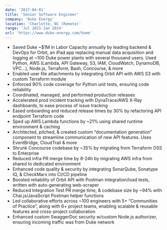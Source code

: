 ```yaml
---
date: '2017-04-01'
title: 'Senior Software Engineer'
company: 'Duke Energy'
location: 'Charlotte, NC (Remote)'
range: 'Jul 2021-Jan 2024'
url: 'https://www.duke-energy.com/home'
---
```


- Saved Duke ~$1M in Labor Capacity annually by leading backend & DevOps for Orbit, an iPad app replacing manual data acquisition and logging at ~100 Duke power plants with several thousand users. Used Python, AWS (Lambda, API Gateway, S3, IAM, CloudWatch, DynamoDB, VPC...), Node.js, Terraform, Bash, Concourse, & more
- Enabled user file attachments by integrating Orbit API with AWS S3 with custom Terraform module
- Enforced 90% code coverage for Python unit tests, ensuring code reliability
- Coordinated, managed, and performed production releases
- Accelerated prod incident tracking with DynaTrace/AWS X-Ray dashboards, to ease process of issue tracking
- Eased onboarding and reduced release times by 30% by refactoring API endpoint Terraform code 
- Sped up AWS Lambda functions by ~21% using shared runtime environment & caching
- Architected, pitched, & created custom “documentation generation” component to streamline communication of new API features. Uses EventBridge, CloudTrail & more
- Shrunk Concourse codebase by ~35% by migrating from Terraform OSS to Enterprise
- Reduced infra PR merge time by 8-24h by migrating AWS infra from shared to dedicated environment 
- Enhanced code quality & security by integrating SonarQube, Sonatype IQ, & CheckMarx into CI/CD pipeline
- Boosted reliability of Orbit API with Postman integration/load tests, written with auto-generating web-scraper
- Reduced Integration Test PR merge time, & codebase size by ~94% with Chai.js/JavaScript Postman helper functions
- Led collaborative efforts across ~100 engineers with 5+ “Communities of Practice”, along with 6+ project teams, enabling scalable & reusable features and cross-project collaboration
- Enhanced custom SwaggerDoc security w/custom Node.js authorizer, ensuring incoming traffic was from Duke network
